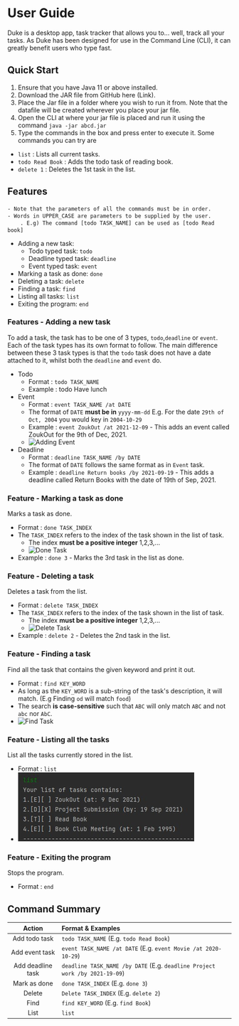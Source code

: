 # User Guide
Duke is a desktop app, task tracker that allows you to... well, track all your tasks.
As Duke has been designed for use in the Command Line (CLI), it can greatly benefit users who
type fast.
## Quick Start
1. Ensure that you have Java 11 or above installed.
2. Download the JAR file from GitHub here (Link).
3. Place the Jar file in a folder where you wish to run it from. Note that
the datafile will be created wherever you place your jar file.
4. Open the CLI at where your jar file is placed and run it using the command
`java -jar abcd.jar`
5. Type the commands in the box and press enter to execute it. Some commands you can try are

- `list` : Lists all current tasks.
- `todo Read Book` : Adds the todo task of reading book.
- `delete 1` : Deletes the 1st task in the list.

## Features

```
- Note that the parameters of all the commands must be in order.
- Words in UPPER_CASE are parameters to be supplied by the user.
    . E.g) The command [todo TASK_NAME] can be used as [todo Read book]
```
* Adding a new task:
    * Todo typed task: `todo`
    * Deadline typed task: `deadline`
    * Event typed task: `event`
* Marking a task as done: `done`
* Deleting a task: `delete`
* Finding a task: `find`
* Listing all tasks: `list`
* Exiting the program: `end`

### Features - Adding a new task

To add a task, the task has to be one of 3 types, `todo`,`deadline` or `event`.
Each of the task types has its own format to follow. The main difference between these 3
task types is that the `todo` task does not have a date attached to it, whilst both the `deadline`
and `event` do.

* Todo
    * Format : `todo TASK_NAME`
    * Example : todo Have lunch
* Event
    * Format : `event TASK_NAME /at DATE`
    * The format of `DATE` **must be in** `yyyy-mm-dd` E.g. For the date `29th of Oct, 2004` you would key in `2004-10-29`
    * Example : `event ZoukOut /at 2021-12-09` - This adds an event called ZoukOut for the 9th of Dec, 2021.
    * ![Adding Event](/tree/master/images/addEvent.jpg)
* Deadline
    * Format : `deadline TASK_NAME /by DATE`
    * The format of `DATE` follows the same format as in `Event` task.
    * Example : `deadline Return books /by 2021-09-19` - This adds a deadline called Return Books with the date of 19th of Sep, 2021.

### Feature - Marking a task as done
Marks a task as done.
* Format : `done TASK_INDEX`
* The `TASK_INDEX` refers to the index of the task shown in the list of task.
  * The index **must be a positive integer** 1,2,3,...
  * ![Done Task](/tree/master/images/doneEvent.jpg)
* Example : `done 3` - Marks the 3rd task in the list as done.

### Feature - Deleting a task

Deletes a task from the list.

* Format : `delete TASK_INDEX`
* The `TASK_INDEX` refers to the index of the task shown in the list of task.
    * The index **must be a positive integer** 1,2,3,...
    * ![Delete Task](tree/master/images/deleteTask.jpg)
* Example : `delete 2` - Deletes the 2nd task in the list.

### Feature - Finding a task

Find all the task that contains the given keyword and print it out.
* Format : `find KEY_WORD`
* As long as the `KEY_WORD` is a sub-string of the task's description, it will match. (E.g Finding `od` will match `food`)  
* The search **is case-sensitive** such that `ABC` will only match `ABC` and not `abc` nor `AbC`.
* ![Find Task](../tree/master/images/findEvent.jpg)

### Feature - Listing all the tasks

List all the tasks currently stored in the list.
* Format : `list`
* ![List Task](images/listEvent.jpg)

### Feature - Exiting the program

Stops the program.
* Format : `end`

## Command Summary

|**Action**|**Format & Examples**|
|:-----:|:-----------------|
|Add todo task|`todo TASK_NAME` (E.g. `todo Read Book`)|
|Add event task|`event TASK_NAME /at DATE` (E.g. `event Movie /at 2020-10-29`)|
|Add deadline task|`deadline TASK_NAME /by DATE` (E.g. `deadline Project work /by 2021-19-09`)|
|Mark as done|`done TASK_INDEX` (E.g. `done 3`)|
|Delete|`Delete TASK_INDEX` (E.g. `delete 2`)|
|Find|`find KEY_WORD` (E.g. `find Book`)|
|List|`list`|
